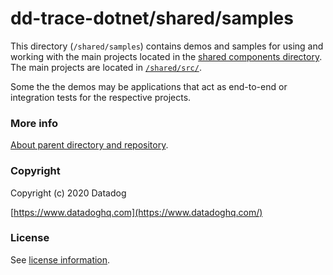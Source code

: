 ﻿# dd-trace-dotnet/shared/samples

This directory (`/shared/samples`) contains demos and samples for using and working with the main projects located in the  [shared components directory](../.). The main projects are located in [`/shared/src/`](../src).

Some the the demos may be applications that act as end-to-end or integration tests for the respective projects.

### More info

[About parent directory and repository](../README.md).

### Copyright

Copyright (c) 2020 Datadog

[https://www.datadoghq.com](https://www.datadoghq.com/)

### License

See [license information](../LICENSE).